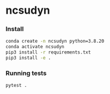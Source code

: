 # ncsudyn


### Install 
```bash
conda create -n ncsudyn python=3.8.20
conda activate ncsudyn
pip3 install -r requirements.txt
pip3 install -e .
```

### Running tests
```bash
pytest .
```
